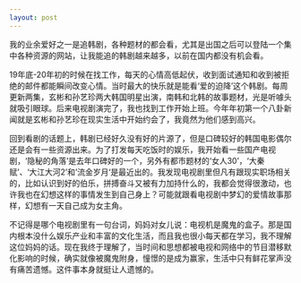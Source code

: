 ```yaml
---
layout: post
---
```


我的业余爱好之一是追韩剧，各种题材的都会看，尤其是出国之后可以登陆一个集中各种资源的网站，让我能追的韩剧越来越多，以前在国内都没有机会看。

19年底-20年初的时候在找工作，每天的心情高低起伏，收到面试通知和收到被拒绝的邮件都能瞬间改变心情。当时最大的快乐就是能看‘爱的迫降’这个韩剧。每周更新两集，玄彬和孙艺珍两大韩国明星出演，南韩和北韩的故事题材，光是听噱头就吸引眼球。后来电视剧演完了，我也找到工作开始上班。今年年初第一个八卦新闻就是玄彬和孙艺珍在现实生活中开始约会了，我竟然为他们感到高兴。

回到看剧的话题上，韩剧已经好久没有好的片源了，但是口碑较好的韩国电影偶尔还是会有一些资源出来。为了打发每天吃饭时的娱乐，我开始看一些国产电视剧，‘隐秘的角落’是去年口碑好的一个，另外有都市题材的‘女人30’，‘大秦赋’、‘大江大河2’和’流金岁月‘是最近出的。我发现电视剧里但凡有跟现实职场相关的，比如认识到好的伯乐，拼搏奋斗又被有力加持什么的，我都会觉得很激动，也许我也在幻想这样的事情发生到自己身上？可能就跟看电视剧中梦幻的爱情故事那样，幻想有一天自己成为女主角。

不记得是哪个电视剧里有一句台词，妈妈对女儿说：电视机是魔鬼的盒子。那是国内根本没什么娱乐产业和丰富的文化生活，而且我也很小每天都在学习，我不理解这位妈妈的话。现在我终于理解了，当时间和思想都被电视和网络中的节目潜移默化影响的时候，确实就像被魔鬼附身，憧憬的是成为赢家，生活中只有鲜花掌声没有痛苦遗憾。这件事本身就挺让人遗憾的。

